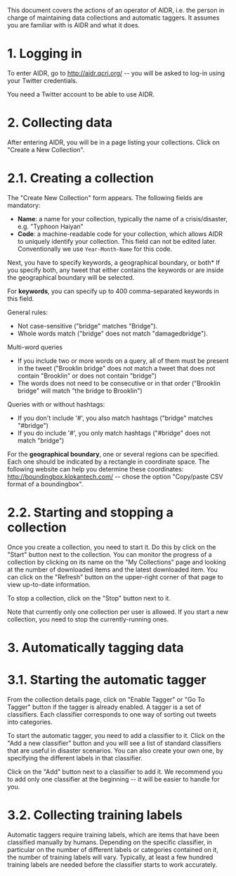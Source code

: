 This document covers the actions of an operator of AIDR, i.e. the person in charge of maintaining data collections and automatic taggers. It assumes you are familiar with is AIDR and what it does.

# 1. Logging in

To enter AIDR, go to http://aidr.qcri.org/ -- you will be asked to log-in using your Twitter credentials.

You need a Twitter account to be able to use AIDR.

# 2. Collecting data 

After entering AIDR, you will be in a page listing your collections. Click on "Create a New Collection".

# 2.1. Creating a collection

The "Create New Collection" form appears. The following fields are mandatory:

* **Name**: a name for your collection, typically the name of a crisis/disaster, e.g. "Typhoon Haiyan"
* **Code**: a machine-readable code for your collection, which allows AIDR to uniquely identify your collection. This field can not be edited later. Conventionally we use `Year-Month-Name` for this code.

Next, you have to specify keywords, a geographical boundary, or both* If you specify both, any tweet that either contains the keywords or are inside the geographical boundary will be selected.

For **keywords**, you can specify up to 400 comma-separated keywords in this field.

General rules:
* Not case-sensitive ("bridge" matches "Bridge").
* Whole words match ("bridge" does not match "damagedbridge").

Multi-word queries
* If you include two or more words on a query, all of them must be present in the tweet ("Brooklin bridge" does not match a tweet that does not contain "Brooklin" or does not contain "bridge")
* The words does not need to be consecutive or in that order ("Brooklin bridge" will match "the bridge to Brooklin")

Queries with or without hashtags:
* If you don't include '#', you also match hashtags ("bridge" matches "#bridge")
* If you do include '#', you only match hashtags ("#bridge" does not match "bridge")

For the **geographical boundary**, one or several regions can be specified. Each one should be indicated by a rectangle in coordinate space. The following website can help you determine these coordinates: http://boundingbox.klokantech.com/ -- chose the option "Copy/paste CSV format of a boundingbox".

# 2.2. Starting and stopping a collection

Once you create a collection, you need to start it. Do this by click on the "Start" button next to the collection. You can monitor the progress of a collection by clicking on its name on the "My Collections" page and looking at the number of downloaded items and the latest downloaded item. You can click on the "Refresh" button on the upper-right corner of that page to view up-to-date information.

To stop a collection, click on the "Stop" button next to it.

Note that currently only one collection per user is allowed. If you start a new collection, you need to stop the currently-running ones.

# 3. Automatically tagging data

# 3.1. Starting the automatic tagger

From the collection details page, click on "Enable Tagger" or "Go To Tagger" button if the tagger is already enabled. A tagger is a set of classifiers. Each classifier corresponds to one way of sorting out tweets into categories.

To start the automatic tagger, you need to add a classifier to it. Click on the "Add a new classifier" button and you will see a list of standard classifiers that are useful in disaster scenarios. You can also create your own one, by specifying the different labels in that classifier.

Click on the "Add" button next to a classifier to add it. We recommend you to add only one classifier at the beginning -- it will be easier to handle for you.

# 3.2. Collecting training labels

Automatic taggers require training labels, which are items that have been classified manually by humans. Depending on the specific classifier, in particular on the number of different labels or categories contained on it, the number of training labels will vary. Typically, at least a few hundred training labels are needed before the classifier starts to work accurately.




